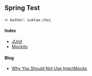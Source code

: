 ## Spring Test

```
ㅁ Author: suktae.choi
```

#### Index

- [JUnit](junit)
- [Mockito](mockito)

#### Blog

- [Why You Should Not Use InjectMocks](https://tedvinke.wordpress.com/2014/02/13/mockito-why-you-should-not-use-injectmocks-annotation-to-autowire-fields)

